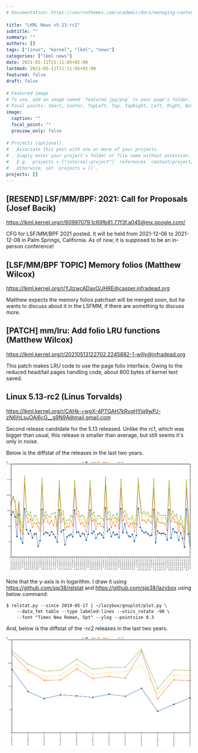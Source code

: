 ```yaml
---
# Documentation: https://sourcethemes.com/academic/docs/managing-content/

title: "LKML News v5.13-rc2"
subtitle: ""
summary: ""
authors: []
tags: ["linux", "kernel", "lkml", "news"]
categories: ["lkml news"]
date: 2021-05-11T21:11:05+02:00
lastmod: 2021-05-11T21:11:05+02:00
featured: false
draft: false

# Featured image
# To use, add an image named `featured.jpg/png` to your page's folder.
# Focal points: Smart, Center, TopLeft, Top, TopRight, Left, Right, BottomLeft, Bottom, BottomRight.
image:
  caption: ""
  focal_point: ""
  preview_only: false

# Projects (optional).
#   Associate this post with one or more of your projects.
#   Simply enter your project's folder or file name without extension.
#   E.g. `projects = ["internal-project"]` references `content/project/deep-learning/index.md`.
#   Otherwise, set `projects = []`.
projects: []
---
```


[RESEND] LSF/MM/BPF: 2021: Call for Proposals (Josef Bacik)
-----------------------------------------------------------

https://lkml.kernel.org/r/60997079.1c69fb81.77f3f.a045@mx.google.com/

CFG for LSF/MM/BPF 2021 posted.  It will be held from 2021-12-06 to 2021-12-08
in Palm Springs, California.  As of now, it is supposed to be an in-person
conference!


[LSF/MM/BPF TOPIC] Memory folios (Matthew Wilcox)
-------------------------------------------------

https://lkml.kernel.org/r/YJlzwcADaxO/JHRE@casper.infradead.org

Matthew expects the memory folios patchset will be merged soon, but he wants to
discuss about it in the LSFMM, if there are something to discuss more.


[PATCH] mm/lru: Add folio LRU functions (Matthew Wilcox)
--------------------------------------------------------

https://lkml.kernel.org/r/20210513122702.2245882-1-willy@infradead.org

This patch makes LRU code to use the page folio interface.  Owing to the
reduced head/tail pages handling code, about 800 bytes of kernel text saved.


Linux 5.13-rc2 (Linus Torvalds)
-------------------------------

https://lkml.kernel.org/r/CAHk-=wgX-4PTGAH7kRvqHYiq9wPJ-zN6jhLsuOAj6cG__g9N9A@mail.gmail.com

Second release candidate for the 5.13 released.  Unlike the rc1, which was
bigger than usual, this release is smaller than average, but still seems it's
only in noise.

Below is the diffstat of the releases in the last two years.

![Kernel release stat](/img/kernel_release_stat/v5.2-rc2..v5.13-rc2.png)

Note that the y-axis is in logarithm.  I draw it using
https://github.com/sjp38/relstat and https://github.com/sjp38/lazybox using
below command:

    $ relstat.py --since 2019-05-17 | ~/lazybox/gnuplot/plot.py \
	    --data_fmt table --type labeled-lines --xtics_rotate -90 \
	    --font "Times New Roman, 5pt" --ylog --pointsize 0.3


And, below is the diffstat of the -rc2 releases in the last two years.

![rc2 release stat](/img/kernel_release_stat/v5.13-rc2-only.png)
